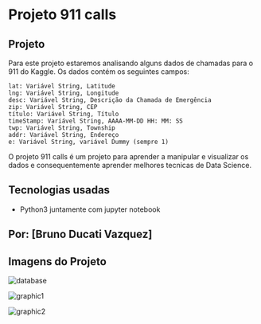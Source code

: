 # Projeto 911 calls

## Projeto
Para este projeto estaremos analisando alguns dados de chamadas para o 911 do Kaggle. Os dados contém os seguintes campos:

    lat: Variável String, Latitude
    lng: Variável String, Longitude
    desc: Variável String, Descrição da Chamada de Emergência
    zip: Variável String, CEP
    título: Variável String, Título
    timeStamp: Variável String, AAAA-MM-DD HH: MM: SS
    twp: Variável String, Township
    addr: Variável String, Endereço
    e: Variável String, variável Dummy (sempre 1)

O projeto 911 calls é um projeto para aprender a manipular e visualizar os dados e consequentemente aprender melhores tecnicas de Data Science.

## Tecnologias usadas
- Python3 juntamente com jupyter notebook

## Por: [Bruno Ducati Vazquez]

## Imagens do Projeto
![database](https://user-images.githubusercontent.com/86581876/144465184-99491566-3a35-4c24-a159-71795d748a6a.png)

![graphic1](https://user-images.githubusercontent.com/86581876/144465275-c5406679-7093-41bf-b3ad-7808c92b2405.png)

![graphic2](https://user-images.githubusercontent.com/86581876/144465306-0925e383-7f7b-453b-9546-ed7806a1067d.png)
